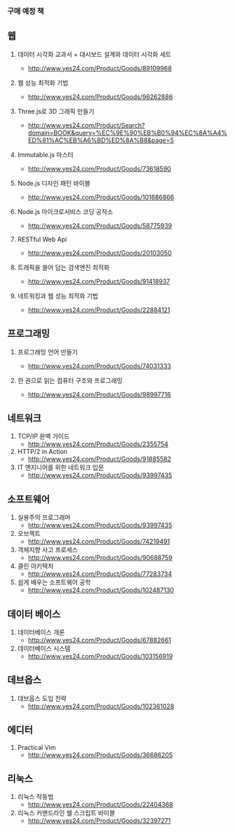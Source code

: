 ### 구매 예정 책

## 웹
1. 데이터 시각화 교과서 + 대시보드 설계와 데이터 시각화 세트
    - http://www.yes24.com/Product/Goods/89109968
2. 웹 성능 최적화 기법
    - http://www.yes24.com/Product/Goods/96262886

3. Three.js로 3D 그래픽 만들기
    - http://www.yes24.com/Product/Search?domain=BOOK&query=%EC%9E%90%EB%B0%94%EC%8A%A4%ED%81%AC%EB%A6%BD%ED%8A%B8&page=5

4. Immutable.js 마스터
    - http://www.yes24.com/Product/Goods/73618590

5. Node.js 디자인 패턴 바이블
    - http://www.yes24.com/Product/Goods/101686866

6. Node.js 마이크로서비스 코딩 공작소
    - http://www.yes24.com/Product/Goods/58775939
  
7. RESTful Web Api
    - http://www.yes24.com/Product/Goods/20103050

8. 트래픽을 쓸어 담는 검색엔진 최적화
    - http://www.yes24.com/Product/Goods/91418937

9. 네트워킹과 웹 성능 최적화 기법
    - http://www.yes24.com/Product/Goods/22884121
## 프로그래밍
1. 프로그래밍 언어 만들기
    - http://www.yes24.com/Product/Goods/74031333

2. 한 권으로 읽는 컴퓨터 구조와 프로그래밍
    - http://www.yes24.com/Product/Goods/98997716
  
## 네트워크
1. TCP/IP 완벽 가이드
    - http://www.yes24.com/Product/Goods/2355754
2. HTTP/2 in Action
    - http://www.yes24.com/Product/Goods/91885582
3. IT 엔지니어를 위한 네트워크 입문
    - http://www.yes24.com/Product/Goods/93997435

## 소프트웨어
1. 실용주의 프로그래머
    - http://www.yes24.com/Product/Goods/93997435
2. 오브젝트
    - http://www.yes24.com/Product/Goods/74219491
3. 객체지향 사고 프로세스
    - http://www.yes24.com/Product/Goods/90688759
4. 클린 아키텍처
    - http://www.yes24.com/Product/Goods/77283734
5. 쉽게 배우는 소프트웨어 공학
    - http://www.yes24.com/Product/Goods/102487130

## 데이터 베이스
1. 데이터베이스 개론
    - http://www.yes24.com/Product/Goods/67882661
2. 데이터베이스 시스템
    - http://www.yes24.com/Product/Goods/103156919

## 데브옵스
1. 데브옵스 도입 전략
    - http://www.yes24.com/Product/Goods/102361028

## 에디터
1. Practical Vim
   - http://www.yes24.com/Product/Goods/36686205

## 리눅스
1. 리눅스 작동법
    - http://www.yes24.com/Product/Goods/22404368
2. 리눅스 커맨드라인 쉘 스크립트 바이블
    - http://www.yes24.com/Product/Goods/32397271
 
